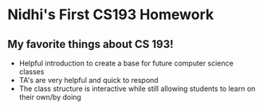 # Nidhi's First CS193 Homework

## My favorite things about CS 193!
- Helpful introduction to create a base for future computer science classes
- TA's are very helpful and quick to respond
- The class structure is interactive while still allowing students to learn on their own/by doing
